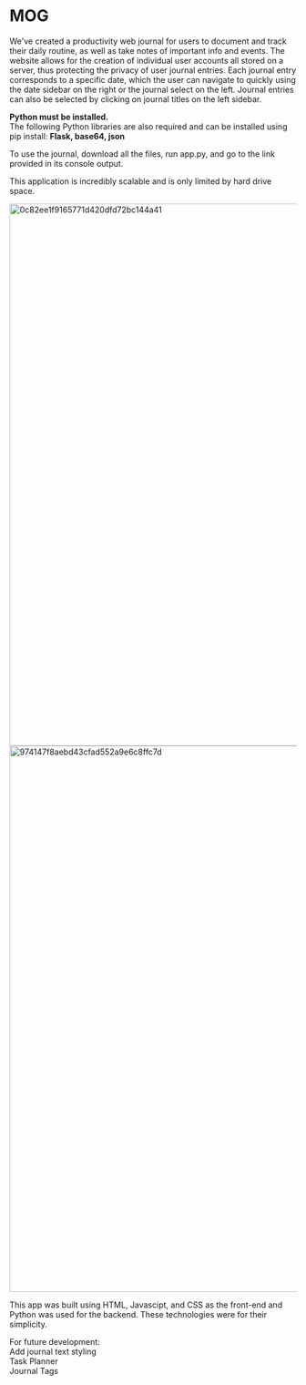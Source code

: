 # MOG
We've created a productivity web journal for users to document and track their daily routine, as well as take notes of important info and events. The website allows for the creation of individual user accounts all stored on a server, thus protecting the privacy of user journal entries. Each journal entry corresponds to a specific date, which the user can navigate to quickly using the date sidebar on the right or the journal select on the left. Journal entries can also be selected by clicking on journal titles on the left sidebar. 

<b>
Python must be installed. </b>
<br />
The following Python libraries are also required and can be installed using pip install: <b> Flask, base64, json </b>


To use the journal, download all the files, run app.py, and go to the link provided in its console output.

This application is incredibly scalable and is only limited by hard drive space. 

<img width="952" alt="0c82ee1f9165771d420dfd72bc144a41" src="https://user-images.githubusercontent.com/59759137/174459478-ee78ed1f-da78-40ad-8604-0bbf124d31df.png">
<img width="959" alt="974147f8aebd43cfad552a9e6c8ffc7d" src="https://user-images.githubusercontent.com/59759137/174459524-4c0e24ff-92a5-4275-bb48-622453ea1856.png">



This app was built using HTML, Javascipt, and CSS as the front-end and Python was used for the backend. These technologies were for their simplicity. 

For future development: 
<br />
Add journal text styling
<br />
Task Planner
<br />
Journal Tags
<br />